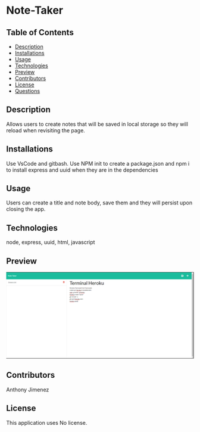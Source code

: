 # Note-Taker
  ## Table of Contents
  - [Description](#Description)
  - [Installations](#Installations)
  - [Usage](#Usage)
  - [Technologies](#Technologies)
  - [Preview](#Preview)
  - [Contributors](#Contributors)
  - [License](#License)
  - [Questions](#Questions)
  ## Description
  Allows users to create notes that will be saved in local storage so they will reload when revisiting the page.
  
  ## Installations
  Use VsCode and gitbash. Use NPM init to create a package.json and npm i to install express and uuid when they are in the dependencies

  ## Usage
  Users can create a title and note body, save them and they will persist upon closing the app.

  ## Technologies
  node, express, uuid, html, javascript

  ## Preview
  ![Img](images/note-taker.png)

  ## Contributors
  Anthony Jimenez

  ## License
  This application uses No license. 
  </br>
